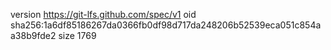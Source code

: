version https://git-lfs.github.com/spec/v1
oid sha256:1a6df85186267da0366fb0df98d717da248206b52539eca051c854aa38b9fde2
size 1769
